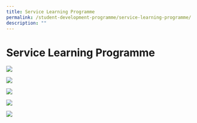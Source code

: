 ```yaml
---
title: Service Learning Programme
permalink: /student-development-programme/service-learning-programme/
description: ""
---
```

# Service Learning Programme

![](/images/Student%20Development%20Programme/Service%20Learning%20Programme/Slide1.jpg)

![](/images/Student%20Development%20Programme/Service%20Learning%20Programme/Slide2.jpg)

![](/images/Student%20Development%20Programme/Service%20Learning%20Programme/Slide3.jpg)

![](/images/Student%20Development%20Programme/Service%20Learning%20Programme/Slide4.jpg)

![](/images/Student%20Development%20Programme/Service%20Learning%20Programme/Slide5.jpg)